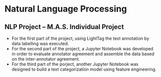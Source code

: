 # Natural Language Processing
## NLP Project – M.A.S. Individual Project
- For the first part of the project, using LightTag the text annotation by data labelling was executed.
- For the second part of the project, a Jupyter Notebook was developed in order to evaluate annotator agreement and assemble the data based on the inter-annotator agreement.
- For the third part of the porject, another Jupyter Notebook was designed to build a text categorization model using feature engineering.
